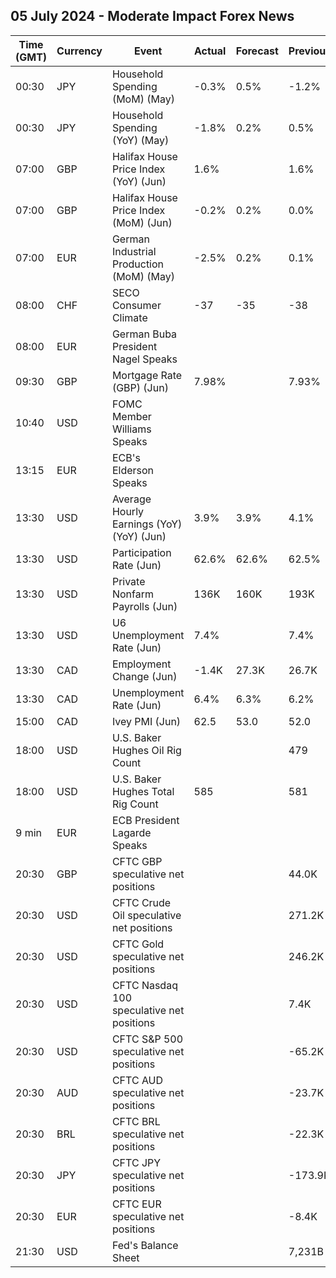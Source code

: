 ## 05 July 2024 - Moderate Impact Forex News

| Time (GMT) | Currency | Event | Actual | Forecast | Previous |
|------|----------|-------|--------|----------|----------|
| 00:30 | JPY | Household Spending (MoM) (May) | -0.3% | 0.5% | -1.2% |
| 00:30 | JPY | Household Spending (YoY) (May) | -1.8% | 0.2% | 0.5% |
| 07:00 | GBP | Halifax House Price Index (YoY) (Jun) | 1.6% |  | 1.6% |
| 07:00 | GBP | Halifax House Price Index (MoM) (Jun) | -0.2% | 0.2% | 0.0% |
| 07:00 | EUR | German Industrial Production (MoM) (May) | -2.5% | 0.2% | 0.1% |
| 08:00 | CHF | SECO Consumer Climate | -37 | -35 | -38 |
| 08:00 | EUR | German Buba President Nagel Speaks |  |  |  |
| 09:30 | GBP | Mortgage Rate (GBP) (Jun) | 7.98% |  | 7.93% |
| 10:40 | USD | FOMC Member Williams Speaks |  |  |  |
| 13:15 | EUR | ECB's Elderson Speaks |  |  |  |
| 13:30 | USD | Average Hourly Earnings (YoY) (YoY) (Jun) | 3.9% | 3.9% | 4.1% |
| 13:30 | USD | Participation Rate (Jun) | 62.6% | 62.6% | 62.5% |
| 13:30 | USD | Private Nonfarm Payrolls (Jun) | 136K | 160K | 193K |
| 13:30 | USD | U6 Unemployment Rate (Jun) | 7.4% |  | 7.4% |
| 13:30 | CAD | Employment Change (Jun) | -1.4K | 27.3K | 26.7K |
| 13:30 | CAD | Unemployment Rate (Jun) | 6.4% | 6.3% | 6.2% |
| 15:00 | CAD | Ivey PMI (Jun) | 62.5 | 53.0 | 52.0 |
| 18:00 | USD | U.S. Baker Hughes Oil Rig Count |  |  | 479 |
| 18:00 | USD | U.S. Baker Hughes Total Rig Count | 585 |  | 581 |
| 9 min | EUR | ECB President Lagarde Speaks |  |  |  |
| 20:30 | GBP | CFTC GBP speculative net positions |  |  | 44.0K |
| 20:30 | USD | CFTC Crude Oil speculative net positions |  |  | 271.2K |
| 20:30 | USD | CFTC Gold speculative net positions |  |  | 246.2K |
| 20:30 | USD | CFTC Nasdaq 100 speculative net positions |  |  | 7.4K |
| 20:30 | USD | CFTC S&P 500 speculative net positions |  |  | -65.2K |
| 20:30 | AUD | CFTC AUD speculative net positions |  |  | -23.7K |
| 20:30 | BRL | CFTC BRL speculative net positions |  |  | -22.3K |
| 20:30 | JPY | CFTC JPY speculative net positions |  |  | -173.9K |
| 20:30 | EUR | CFTC EUR speculative net positions |  |  | -8.4K |
| 21:30 | USD | Fed's Balance Sheet |  |  | 7,231B |
